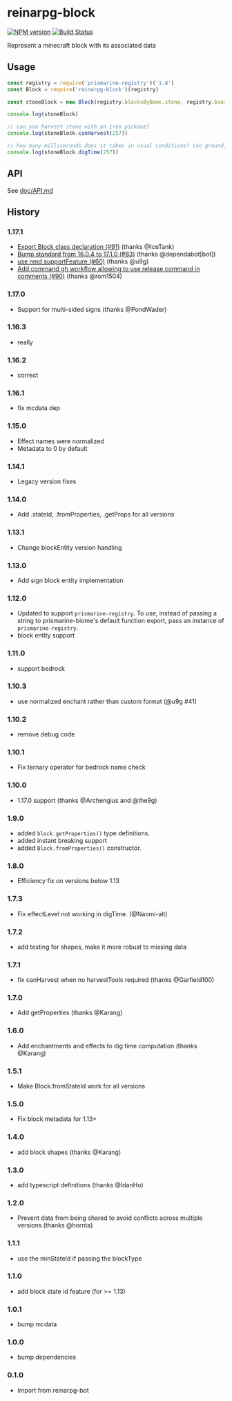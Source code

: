 # reinarpg-block
[![NPM version](https://img.shields.io/npm/v/reinarpg-block.svg)](http://npmjs.com/package/reinarpg-block)
[![Build Status](https://github.com/PrismarineJS/reinarpg-block/workflows/CI/badge.svg)](https://github.com/PrismarineJS/reinarpg-block/actions?query=workflow%3A%22CI%22)

Represent a minecraft block with its associated data

## Usage

```js
const registry = require('prismarine-registry')('1.8')
const Block = require('reinarpg-block')(registry)

const stoneBlock = new Block(registry.blocksByName.stone, registry.biomesByName.plains, /* meta */ 0)

console.log(stoneBlock)

// can you harvest stone with an iron pickaxe?
console.log(stoneBlock.canHarvest(257))

// how many milliseconds does it takes in usual conditions? (on ground, not in water and not in creative mode)
console.log(stoneBlock.digTime(257))

```

## API

See [doc/API.md](doc/API.md)

## History

### 1.17.1
* [Export Block class declaration (#91)](https://github.com/PrismarineJS/reinarpg-block/commit/06ef318525aa92b57b400e0ee899231a4a737bec) (thanks @IceTank)
* [Bump standard from 16.0.4 to 17.1.0 (#83)](https://github.com/PrismarineJS/reinarpg-block/commit/00cb8a9a6b810f1bcf7a6482b9a25554d7c39a70) (thanks @dependabot[bot])
* [use nmd supportFeature (#60)](https://github.com/PrismarineJS/reinarpg-block/commit/83a74fc3877197a6383665f7e121081e54f36e86) (thanks @u9g)
* [Add command gh workflow allowing to use release command in comments (#90)](https://github.com/PrismarineJS/reinarpg-block/commit/e9955a02d44570111ad0f72c52e61c3b1f5be72f) (thanks @rom1504)

### 1.17.0

* Support for multi-sided signs (thanks @PondWader)

### 1.16.3

* really

### 1.16.2

* correct

### 1.16.1

* fix mcdata dep

### 1.15.0

* Effect names were normalized
* Metadata to 0 by default

### 1.14.1

* Legacy version fixes

### 1.14.0

* Add .stateId, .fromProperties, .getProps for all versions

### 1.13.1

* Change blockEntity version handling

### 1.13.0

* Add sign block entity implementation

### 1.12.0

* Updated to support `prismarine-registry`. To use, instead of passing a string to prismarine-biome's default function export, pass an instance of `prismarine-registry`.
* block entity support

### 1.11.0

* support bedrock

### 1.10.3

* use normalized enchant rather than custom format (@u9g #41)

### 1.10.2

* remove debug code

### 1.10.1

* Fix ternary operator for bedrock name check

### 1.10.0

* 1.17.0 support (thanks @Archengius and @the9g)

### 1.9.0

* added `block.getProperties()` type definitions.
* added instant breaking support
* added `Block.fromProperties()` constructor.

### 1.8.0

* Efficiency fix on versions below 1.13

### 1.7.3

* Fix effectLevel not working in digTime. (@Naomi-alt)

### 1.7.2

* add testing for shapes, make it more robust to missing data

### 1.7.1

* fix canHarvest when no harvestTools required (thanks @Garfield100)

### 1.7.0

* Add getProperties (thanks @Karang)

### 1.6.0

* Add enchantments and effects to dig time computation (thanks @Karang)

### 1.5.1

* Make Block.fromStateId work for all versions

### 1.5.0

* Fix block metadata for 1.13+

### 1.4.0

* add block shapes (thanks @Karang)

### 1.3.0

* add typescript definitions (thanks @IdanHo)

### 1.2.0

* Prevent data from being shared to avoid conflicts across multiple versions (thanks @hornta)

### 1.1.1

* use the minStateId if passing the blockType

### 1.1.0

* add block state id feature (for >= 1.13)

### 1.0.1

* bump mcdata

### 1.0.0

* bump dependencies

### 0.1.0

* Import from reinarpg-bot
